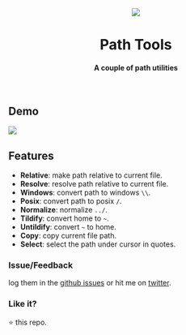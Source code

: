 <p align="center">
    <img src="https://user-images.githubusercontent.com/2767425/80094591-adc9c100-85a5-11ea-907a-d7ba023d0ffb.png"/>
    <h1 align="center">Path Tools</h1>
    <h4 align="center">A couple of path utilities</h4>
    <br>
</p>

## Demo

<img src='https://user-images.githubusercontent.com/2767425/31352827-d2736f3e-ad4d-11e7-827a-c673f8967646.gif' />

## Features

- **Relative**: make path relative to current file.
- **Resolve**: resolve path relative to current file.
- **Windows**: convert path to windows `\\`.
- **Posix**: convert path to posix `/`.
- **Normalize**: normalize `../`.
- **Tildify**: convert home to `~`.
- **Untildify**: convert `~` to home.
- **Copy**: copy current file path.
- **Select**: select the path under cursor in quotes.

### Issue/Feedback

log them in the [github issues](https://github.com/cg-cnu/vscode-path-tools) or hit me on [twitter](https://twitter.com/cgcnu).

### Like it?

:star: this repo.
